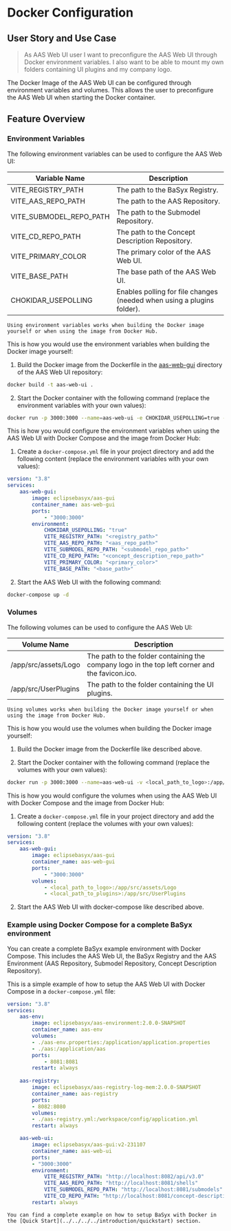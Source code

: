# Docker Configuration

## User Story and Use Case

>As AAS Web UI user
>I want to preconfigure the AAS Web UI through Docker environment variables.
>I also want to be able to mount my own folders containing UI plugins and my company logo.

The Docker Image of the AAS Web UI can be configured through environment variables and volumes. This allows the user to preconfigure the AAS Web UI when starting the Docker container.

## Feature Overview

### Environment Variables

The following environment variables can be used to configure the AAS Web UI:

| Variable Name | Description |
|---------------|-------------|
| VITE_REGISTRY_PATH | The path to the BaSyx Registry. |
| VITE_AAS_REPO_PATH | The path to the AAS Repository. |
| VITE_SUBMODEL_REPO_PATH | The path to the Submodel Repository. |
| VITE_CD_REPO_PATH | The path to the Concept Description Repository. |
| VITE_PRIMARY_COLOR | The primary color of the AAS Web UI. |
| VITE_BASE_PATH | The base path of the AAS Web UI. |
| CHOKIDAR_USEPOLLING | Enables polling for file changes (needed when using a plugins folder). |

```{tip}
Using environment variables works when building the Docker image yourself or when using the image from Docker Hub.
```

This is how you would use the environment variables when building the Docker image yourself:

1. Build the Docker image from the Dockerfile in the [aas-web-gui](https://github.com/eclipse-basyx/basyx-applications/tree/main/aas-gui/Frontend/aas-web-gui) directory of the AAS Web UI repository:

```bash
docker build -t aas-web-ui .
```

2. Start the Docker container with the following command (replace the environment variables with your own values):

```bash
docker run -p 3000:3000 --name=aas-web-ui -e CHOKIDAR_USEPOLLING=true -e VITE_REGISTRY_PATH="<registry_path>" -e VITE_AAS_REPO_PATH="<aas_repo_path>" -e VITE_SUBMODEL_REPO_PATH="<submodel_repo_path>" -e VITE_CD_REPO_PATH="<concept_description_repo_path>" -e VITE_PRIMARY_COLOR="<primary_color>" -e VITE_BASE_PATH="<base_path>" aas-web-ui
```

This is how you would configure the environment variables when using the AAS Web UI with Docker Compose and the image from Docker Hub:

1. Create a `docker-compose.yml` file in your project directory and add the following content (replace the environment variables with your own values):

```yaml
version: "3.8"
services:
    aas-web-gui:
        image: eclipsebasyx/aas-gui
        container_name: aas-web-gui
        ports:
            - "3000:3000"
        environment:
            CHOKIDAR_USEPOLLING: "true"
            VITE_REGISTRY_PATH: "<registry_path>"
            VITE_AAS_REPO_PATH: "<aas_repo_path>"
            VITE_SUBMODEL_REPO_PATH: "<submodel_repo_path>"
            VITE_CD_REPO_PATH: "<concept_description_repo_path>"
            VITE_PRIMARY_COLOR: "<primary_color>"
            VITE_BASE_PATH: "<base_path>"
```

2. Start the AAS Web UI with the following command:

```bash
docker-compose up -d
```

### Volumes

The following volumes can be used to configure the AAS Web UI:

| Volume Name | Description |
|-------------|-------------|
| /app/src/assets/Logo | The path to the folder containing the company logo in the top left corner and the favicon.ico. |
| /app/src/UserPlugins | The path to the folder containing the UI plugins. |

```{tip}
Using volumes works when building the Docker image yourself or when using the image from Docker Hub.
```

This is how you would use the volumes when building the Docker image yourself:

1. Build the Docker image from the Dockerfile like described above.

2. Start the Docker container with the following command (replace the volumes with your own values):

```bash
docker run -p 3000:3000 --name=aas-web-ui -v <local_path_to_logo>:/app/src/assets/Logo -v <local_path_to_plugins>:/app/src/UserPlugins aas-web-ui
```

This is how you would configure the volumes when using the AAS Web UI with Docker Compose and the image from Docker Hub:

1. Create a `docker-compose.yml` file in your project directory and add the following content (replace the volumes with your own values):

```yaml
version: "3.8"
services:
    aas-web-gui:
        image: eclipsebasyx/aas-gui
        container_name: aas-web-gui
        ports:
            - "3000:3000"
        volumes:
            - <local_path_to_logo>:/app/src/assets/Logo
            - <local_path_to_plugins>:/app/src/UserPlugins
```

2. Start the AAS Web UI with docker-compose like described above.

### Example using Docker Compose for a complete BaSyx environment

You can create a complete BaSyx example environment with Docker Compose. This includes the AAS Web UI, the BaSyx Registry and the AAS Environment (AAS Repository, Submodel Repository, Concept Description Repository).

This is a simple example of how to setup the AAS Web UI with Docker Compose in a `docker-compose.yml` file:

```yaml	
version: "3.8"
services:
    aas-env:
        image: eclipsebasyx/aas-environment:2.0.0-SNAPSHOT
        container_name: aas-env
        volumes:
        - ./aas-env.properties:/application/application.properties
        - ./aas:/application/aas
        ports:
            - 8081:8081
        restart: always
            
    aas-registry:
        image: eclipsebasyx/aas-registry-log-mem:2.0.0-SNAPSHOT
        container_name: aas-registry
        ports:
        - 8082:8080
        volumes:
        - ./aas-registry.yml:/workspace/config/application.yml
        restart: always

    aas-web-ui:
        image: eclipsebasyx/aas-gui:v2-231107
        container_name: aas-web-ui
        ports:
        - "3000:3000"
        environment:
            VITE_REGISTRY_PATH: "http://localhost:8082/api/v3.0"
            VITE_AAS_REPO_PATH: "http://localhost:8081/shells"
            VITE_SUBMODEL_REPO_PATH: "http://localhost:8081/submodels"
            VITE_CD_REPO_PATH: "http://localhost:8081/concept-descriptions"
        restart: always
```

```{hint}
You can find a complete example on how to setup BaSyx with Docker in the [Quick Start](../../../../introduction/quickstart) section.
```
